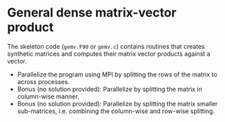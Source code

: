 # General dense matrix-vector product

The skeleton code (`gemv.F90` or `gemv.c`) contains routines that creates 
synthetic matrices and computes their matrix vector products against a vector.

* Parallelize the program using MPI by splitting the rows of the matrix to
  across processes.
* Bonus (no solution provided): Parallelize by splitting the matrix in column-wise manner.
* Bonus (no solution provided): Parallelize by splitting the matrix smaller
  sub-matrices, i.e. combining the column-wise and row-wise splitting.
